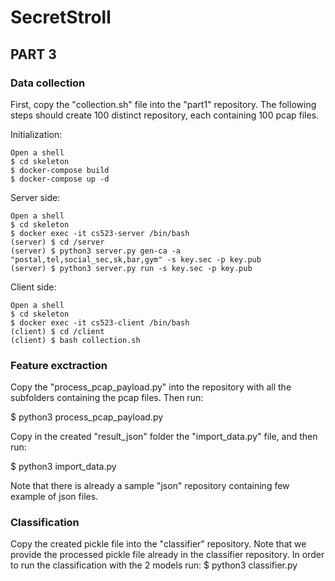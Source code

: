 # SecretStroll

## PART 3

### Data collection
First, copy the "collection.sh" file into the "part1" repository.
The following steps should create 100 distinct repository, each containing 100 pcap files.

Initialization:
```
Open a shell
$ cd skeleton
$ docker-compose build
$ docker-compose up -d
```

Server side:

```
Open a shell
$ cd skeleton
$ docker exec -it cs523-server /bin/bash
(server) $ cd /server
(server) $ python3 server.py gen-ca -a "postal,tel,social_sec,sk,bar,gym" -s key.sec -p key.pub
(server) $ python3 server.py run -s key.sec -p key.pub
```


Client side:

```
Open a shell
$ cd skeleton
$ docker exec -it cs523-client /bin/bash
(client) $ cd /client
(client) $ bash collection.sh
```

### Feature exctraction
Copy the "process_pcap\_payload.py" into the repository with all the subfolders containing the pcap files.
Then run:

$ python3 process_pcap\_payload.py


Copy in the created "result_json" folder the "import\_data.py" file, and then run:

$ python3 import\_data.py


Note that there is already a sample "json" repository containing few example of json files.


### Classification
Copy the created pickle file into the "classifier" repository.
Note that we provide the processed pickle file already in the classifier repository.
In order to run the classification with the 2 models run:
$ python3 classifier.py
